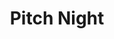 ---
title: "Pitch Night"
event-name: "Pitch Night"
event-date: "2021-10-15"
event-time: "4:00 ~ 5:00 PM"
event-location: "Zoom"
event-bg-img: "img/events/pitch_night_bg.jpg"
event-description: "
  Interested in starting or joining a game project? Come on over to Pitch Night! Pitch Night is the time where game devs get to pitch their game project ideas and recruit interested members into their teams. Check out new or recurring projects, and befriend fellow devs! <br>
  The requirements for pitching are listed in the events channel. The Zoom link will be made public on Discord 20 minutes prior to the start of Pitch Night.<br><br><br>
  "

---